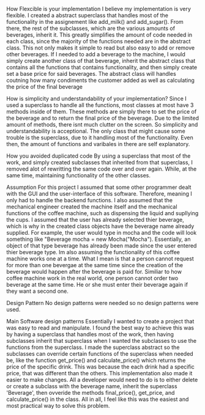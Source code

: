 How Flexcible is your implementation
I believe my implementation is very flexible. I created a abstract superclass that handles most of the functionality in the assignement like add_milk() and add_sugar(). From there, the rest of the subclasses, which are the various amounts of beverages, inherit it. This greatly simplifies the amount of code needed in each class, since the majority of the functions needed are in the abstract class. This not only makes it simple to read but also easy to add or remove other beverages. If I needed to add a beverage to the machine, I would simply create another class of that beverage, inherit the abstract class that contains all the functions that contains functionality, and then simply create set a base price for said beverages. The abstract class will handles coutning how many condiments the customer added as well as calculating the price of the final beverage

How is simplicity and understandability of your implementation?
Since I used a superclass to handle all the functions, most classes at most have 3 methods inside of them. These methods are simply there to set the price of the beverage and to return the final price of the beverage. Due to the limited amount of methods, there isnt much clutter on the screen. So simplicity and understandability is acceptional. The only class that might cause some trouble is the superclass, due to it handling most of the functionality. Even then, the amount of functions and varibales in there are self explanatory.

How you avoided duplicated code
By using a superclass that most of the work, and simply created subclasses that inherited from that superclass, I removed alot of rewritting the same code over and over again. While, at the same time, maintaining functionality of the other classes.

Assumption
For this project I assumed that some other programmer dealt with the GUI and the user-interface of this software. Therefore, meaning I only had to handle the backend functions. I also assumed that the mechanical engineer created the machine itself and the mechanical functions of the coffee machine, such as dispensing the liquid and supllying the cups. I assumed that the user has already selected thier beverage, which is why in the created class objects have the beverage name already supplied. For example, the user would type in mocha and the code will look something like "Beverage mocha = new Mocha("Mocha"). Essentially, an object of that type beverage has already been made since the user entered thier beverage type. Im also assuming the functionality of this coffee machine works one at a time. What I mean is that a person cannot request for more than one bevergae at the same time since the creation of the beverage would happen after the beverage is paid for. Similiar to how coffee machine work in the real world, one person cannot order two beverage at the same time. He or she must enter their beverage again if they want a second one.

Design Pattern
No design patterns were needed so no design patterns were used.

Main Software design patterns
Essentially I wanted to create a project that was easy to read and manipulate. I found the best way to achieve this was by having a superclass that handles most of the work, then having subclasses inherit that superclass when I wanted the subclasses to use the functions from the superclass. I made the superclass abstract so the subclasses can override certain functions of the superclass when needed be, like the function get_price() and calculate_price() which returns the price of the specific drink. This was because the each drink had a specific price, that was different than the others. This implementation also made it easier to make changes. All a developer would need to do is to either delete or create a subclass with the beverage name, inherit the superclass 'Beverage', then ovveride the methods final_price(), get_price, and calculate_price() in the class. All in all, I feel like this was the easiest and most practical way to solve this problem.
